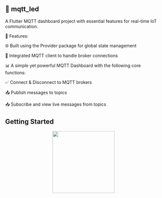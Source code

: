 ## 🚀 mqtt_led
A Flutter MQTT dashboard project with essential features for real-time IoT communication.

🔧 Features:

🌐 Built using the Provider package for global state management

🔌 Integrated MQTT client to handle broker connections

📊 A simple yet powerful MQTT Dashboard with the following core functions:

✅ Connect & Disconnect to MQTT brokers

📤 Publish messages to topics

📥 Subscribe and view live messages from topics

## Getting Started

<div align="center">
  <img src="https://github.com/user-attachments/assets/f72d63dc-94c8-4d35-bb9a-aa65123c4430" width="200">
</div>
